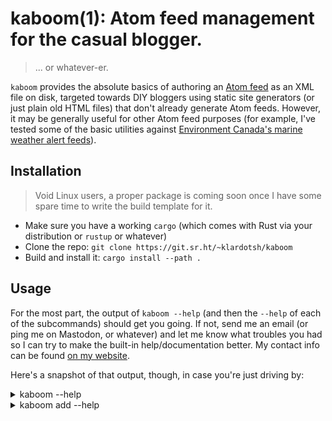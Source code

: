 # kaboom(1): Atom feed management for the casual blogger.

> ... or whatever-er.

`kaboom` provides the absolute basics of authoring an
[Atom feed](https://en.wikipedia.org/wiki/Atom_(web_standard)) as an XML file on
disk, targeted towards DIY bloggers using static site generators (or just plain
old HTML files) that don't already generate Atom feeds. However, it may be
generally useful for other Atom feed purposes (for example, I've tested some of
the basic utilities against
[Environment Canada's marine weather alert feeds](https://weather.gc.ca/marine/forecast_e.html?mapID=02&siteID=06100)).

## Installation

> Void Linux users, a proper package is coming soon once I have some spare time
> to write the build template for it.

- Make sure you have a working `cargo` (which comes with Rust via your
  distribution or `rustup` or whatever)
- Clone the repo: `git clone https://git.sr.ht/~klardotsh/kaboom`
- Build and install it: `cargo install --path .`

## Usage

For the most part, the output of `kaboom --help` (and then the `--help` of each
of the subcommands) should get you going. If not, send me an email (or ping me
on Mastodon, or whatever) and let me know what troubles you had so I can try to
make the built-in help/documentation better. My contact info can be found [on my
website](https://klar.sh/contact.html).

Here's a snapshot of that output, though, in case you're just driving by:

<details>
<summary>kaboom --help</summary>
<pre>
Usage: kaboom [-f <file>] [-n] <command> [<args>]

Manage an on-disk Atom feed's entries.

Options:
  -f, --file        path to Atom feed
  -n, --no-op       do not write anything to disk, but still show what *would*
                    change
  --help            display usage information

Commands:
  add               Add entries to the feed. If *content* is supplied, its
                    source is assumed to be the same URI as *id*.
  meta              Manage the metadata of the Atom feed, for example the
                    authors or the title. Arguments provided here will set or
                    modify the metadata. After any modifications (with no flags,
                    no modifications will be made), the new state of the feed's
                    metadata will be dumped to standard output (by default in a
                    human-friendly format, but JSON is planned later).
  prune             Remove entries from the Atom feed, and by default send the
                    deleted entries to a reject file for backup/archival
                    purposes.
  version           Display version info and exit.
</pre>
</details>

<details>
<summary>kaboom add --help</summary>
<pre>
Usage: kaboom add <id> <title> [-s <summary>] [-c <content>] [-T <content-type>] [-L <content-language>] [-a <author-names...>] [-A <author-emails...>] [-d <published-at>] [-D <updated-at>]

Add entries to the feed. If *content* is supplied, its source is assumed to be the same URI as *id*.

Positional Arguments:
  id                the URI of the entry
  title             the title of the entry

Options:
  -s, --summary     a short summary of the entry
  -c, --content     the full content of the entry
  -T, --content-type
                    the content type of *content*; must be "text", "html",
                    "xhtml", or a MIME type. ignored if *content* is not
                    provided.
  -L, --content-language
                    the language of *content*, often a code like en-us. ignored
                    if *content* is not provided
  -a, --author-names
                    name(s) of authors associated with this entry. can be
                    specified multiple times, must have the same number of names
                    and emails.
  -A, --author-emails
                    email address(es) of authors associated with this entry. can
                    be specified multiple times, must have the same number of
                    names and emails.
  -d, --published-at
                    the date and time, in RFC3339 format, when the entry was
                    published
  -D, --updated-at  the date, in RFC3339 format, when the entry was most
                    recently updated
  --help            display usage information
</pre>
</details>

<details>
<summary>kaboom meta --help</summary>
<pre>
Usage: kaboom meta [-t <title>] [-u <uri>] [-r <rel-link...>] [-R] [-i <icon>] [-I] [-l <logo>] [-L] [-s <subtitle>] [-S] [-G]

Manage the metadata of the Atom feed, for example the authors or the title. Arguments provided here will set or modify the metadata. After any modifications (with no flags, no modifications will be made), the new state of the feed's metadata will be dumped to standard output (by default in a human-friendly format, but JSON is planned later).

Options:
  -t, --title       a human-readable title for the feed (this must be set the
                    first time `kaboom meta` is called on a new file)
  -u, --uri         a unique and permanent URI for this feed, often the URL at
                    which it is accessed (this must be set the first time
                    `kaboom meta` is called on a new file)
  -r, --rel-link    a web page URL related to the feed, can be provided multiple
                    times. suffixes in the format of [rel=XXX], [type=XXX],
                    [title=XXX], and [lang=XXX] are all supported, for example:
                    https://www.meteo.gc.ca/
                    rss/marine/06100_f.xml[rel=alternate][lang=fr-ca][type=application/
                    atom+xml][title=Détroit de Haro - Météo maritime -
                    Environnement Canada]
  -R, --remove-links
                    ensure that no links (except rel=self) are set in this
                    feed's metadata. if *rel_link* are still provided, this flag
                    will instead clear all *existing* links, and add those links
                    as the only links in the metadata.
  -i, --icon        an optional URL pointing to a small image providing visual
                    identification for the feed (think like a favicon)
  -I, --remove-icon ensure that the icon field is not set in this feed's
                    metadata. ignored if *icon* is still provided.
  -l, --logo        an optional URL pointing to a larger image providing visual
                    identification for the feed (this is distinct from *icon*
                    above!)
  -L, --remove-logo ensure that the logo field is not set in this feed's
                    metadata. ignored if *logo* is still provided.
  -s, --subtitle    an optional string to provide a human-readable description
                    or subtitle for the feed
  -S, --remove-subtitle
                    ensure that the subtitle field is not set in this feed's
                    metadata. ignored if *subtitle* is still provided.
  -G, --no-generator
                    do not insert the generator block into the metadata output
                    (which discloses within the feed that kaboom was used to
                    generate it)
  --help            display usage information
</pre>
</details>

<details>
<summary>kaboom prune --help</summary>
<pre>
Usage: kaboom prune <count> [-R <no-reject>] [-r <reject-file>] [-s <strategy>] [-d <since>]

Remove entries from the Atom feed, and by default send the deleted entries to a reject file for backup/archival purposes.

Positional Arguments:
  count             number of entries to keep in the feed, as sorted by
                    *strategy*, described below

Options:
  -R, --no-reject   skip sending pruned entries to the *reject_file*, described
                    below
  -r, --reject-file path to an Atom file (which will be created if it does not
                    yet exist, sharing all metadata from the original feed) to
                    store pruned entries for backup/archival purposes. by
                    default, this will be <feed file> with any .xml extension
                    removed, and then ".rej.xml" added
  -s, --strategy    strategy used in pruning entries from the feed: published,
                    for date of publication, updated, for date of most recent
                    update, or since- date, which preserves only those articles
                    authored since *since-date*, described below
  -d, --since       a date and time, in RFC3339 format, used only with the
                    since-date *strategy*, described above
  --help            display usage information
</pre>
</details>

## An example

Let's say I wanted to create a whole new Atom feed for my brand-spankin'-new
blog, from scratch. The blog has just one post, so far, but I really want my
friends to know when the next one's coming. Cool!

```
# kaboom meta -t "klardotsh's super awesome blog" -u "https://example.com/feed.xml" -r "https://example.com[rel=related]" -i 'https://example.com/favicon.ico'   
title=klardotsh's super awesome blog
uri=https://example.com/feed.xml
updated_at=2023-07-16 01:23:52.168573852 +00:00
icon=https://example.com/favicon.ico
link=https://example.com[rel=related]

# kaboom add https://example.com/001-foobar.html "001: Foobar" -s "It's like a normal bar, but instead of serving ciders, they serve foo. Dave Grohl then comes in and fights said foo. And then everybody clapped." -a 'klardotsh' -d 2023-07-15T18:30:00-07:00 -A 'klardotsh@example.com'
## There's no output here because the command succeeded, which we can assert with `echo $?`
## Now, what's in that XML feed?

# xml_pp feed.xml
<?xml version="1.0"?>
<feed xmlns="http://www.w3.org/2005/Atom">
  <title>klardotsh&apos;s super awesome blog</title>
  <id>https://example.com/feed.xml</id>
  <updated>2023-07-16T01:23:52.168573852+00:00</updated>
  <generator uri="https://sr.ht/~klardotsh/kaboom" version="0.1.0">kaboom</generator>
  <icon>https://example.com/favicon.ico</icon>
  <link href="https://example.com" rel="related"/>
  <entry>
    <title>001: Foobar</title>
    <id>https://example.com/001-foobar.html</id>
    <updated>2023-07-16T01:29:58.501136355+00:00</updated>
    <contributor>
      <name>klardotsh</name>
      <email>klardotsh@example.com</email>
    </contributor>
    <published>2023-07-16T01:30:00+00:00</published>
    <summary>It&apos;s like a normal bar, but instead of serving ciders, they serve foo. Dave Grohl then comes in and fights said foo. And then everybody clapped.</summary>
  </entry>
</feed>
```

Well would ya look at that. Hand that feed URL to all your buddies and
they'll be entertained whenever you publish the next tall tale of running into
celebrities in punny situations.

### What if I mess up? How do I remove things?

Not implemented yet. You'll have to go hand-remove from the XML for now, though
this is high on my TODO list.

## Legal Bullshit

Look dude, this entire project, less comments and blank lines, is well under
a thousand lines of Rust at time of writing this paragraph, I really don't
care what you do with it, I just hope you have fun with it if you happen to
use it. See [COPYING](/COPYING) for the
[Zero-Clause BSD License](https://www.tldrlegal.com/license/bsd-0-clause-license),
which is maximally-permissive and as close as I can get to a public domain
dedication without pissing the EU and Fedora and a bunch of other entities off.
